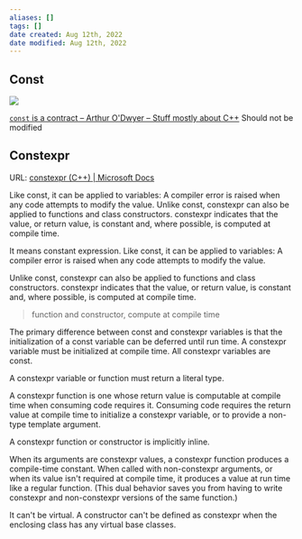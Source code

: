 ```yaml
---
aliases: []
tags: []
date created: Aug 12th, 2022
date modified: Aug 12th, 2022
---
```

## Const
![](https://img.ynchen.me/2022/10/92123767a39e7835cf57a84e836730c9.webp)

[`const` is a contract – Arthur O'Dwyer – Stuff mostly about C++](https://quuxplusone.github.io/blog/2019/01/03/const-is-a-contract/)
Should not be modified

## Constexpr
URL: [constexpr (C++) | Microsoft Docs](https://docs.microsoft.com/en-us/cpp/cpp/constexpr-cpp?view=msvc-170)

Like const, it can be applied to variables: A compiler error is raised when any code attempts to modify the value. Unlike const, constexpr can also be applied to functions and class constructors. constexpr indicates that the value, or return value, is constant and, where possible, is computed at compile time.

It means constant expression. Like const, it can be applied to variables: A compiler error is raised when any code attempts to modify the value.

 Unlike const, constexpr can also be applied to functions and class constructors. constexpr indicates that the value, or return value, is constant and, where possible, is computed at compile time.
> function and constructor, compute at compile time

The primary difference between const and constexpr variables is that the initialization of a const variable can be deferred until run time. A constexpr variable must be initialized at compile time.  All constexpr variables are const.

A constexpr variable or function must return a literal type.

A constexpr function is one whose return value is computable at compile time when consuming code requires it. Consuming code requires the return value at compile time to initialize a constexpr variable, or to provide a non-type template argument.

A constexpr function or constructor is implicitly inline.

When its arguments are constexpr values, a constexpr function produces a compile-time constant. When called with non-constexpr arguments, or when its value isn't required at compile time, it produces a value at run time like a regular function. (This dual behavior saves you from having to write constexpr and non-constexpr versions of the same function.)

It can't be virtual. A constructor can't be defined as constexpr when the enclosing class has any virtual base classes.

